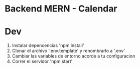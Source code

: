 # Backend MERN - Calendar

# Dev

1. Instalar depencencias 'npm install'
2. Clonar el archivo '.env.template' y renombrarlo a '.env'
3. Cambiar las variables de entorno acorde a tu configuracion
4. Correr el servidor 'npm start'